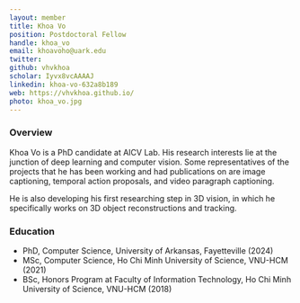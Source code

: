 ```yaml
---
layout: member
title: Khoa Vo
position: Postdoctoral Fellow
handle: khoa_vo
email: khoavoho@uark.edu
twitter: 
github: vhvkhoa
scholar: Iyvx8vcAAAAJ
linkedin: khoa-vo-632a8b189
web: https://vhvkhoa.github.io/
photo: khoa_vo.jpg
---
```


### Overview
Khoa Vo is a PhD candidate at AICV Lab. His research interests lie at the junction of deep learning and computer vision. Some representatives of the projects that he has been working and had publications on are image captioning, temporal action proposals, and video paragraph captioning.

He is also developing his first researching step in 3D vision, in which he specifically works on 3D object reconstructions and tracking.  

### Education
- PhD, Computer Science, University of Arkansas, Fayetteville (2024)
- MSc, Computer Science, Ho Chi Minh University of Science, VNU-HCM (2021)
- BSc, Honors Program at Faculty of Information Technology, Ho Chi Minh University of Science, VNU-HCM (2018)

